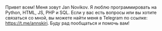 Привет всем! Меня зовут Jan Novikov. Я люблю программировать на Python, HTML, JS, PHP и SQL. Если у вас есть вопросы или вы хотите связаться со мной, вы можете найти меня в Telegram по ссылке: https://t.me/annskiri. Буду рад пообщаться и помочь вам!    
